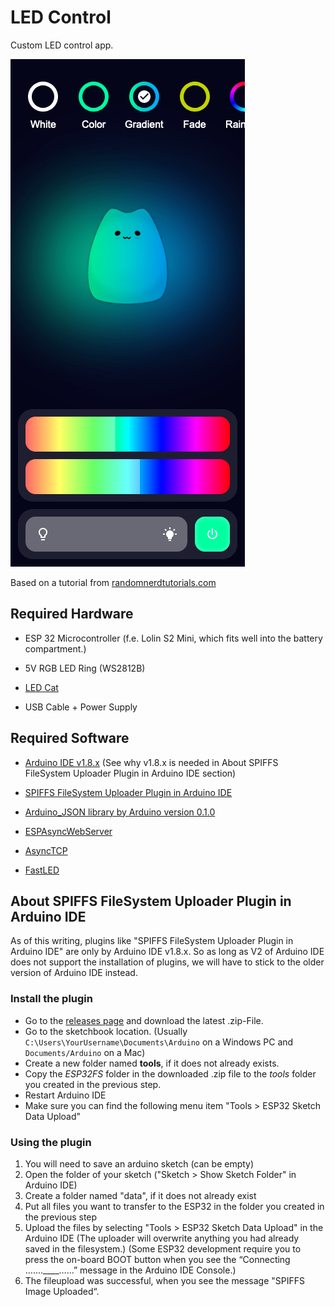 # LED Control

Custom LED control app.

![Image](https://raw.githubusercontent.com/bgebelein/led-control/main/showcase/screenshot.png?token=GHSAT0AAAAAACHBCKG2XYMQMZKO5SLEED6EZHR4E2Q)

Based on a tutorial from [randomnerdtutorials.com](https://randomnerdtutorials.com/esp32-web-server-websocket-sliders/)

## Required Hardware

- ESP 32 Microcontroller (f.e. Lolin S2 Mini, which fits well into the battery compartment.)

- 5V RGB LED Ring (WS2812B)
  
- [LED Cat](https://de.aliexpress.com/w/wholesale-led-cat.html?catId=0&initiative_id=SB_20230901045352&SearchText=led+cat)
  
- USB Cable + Power Supply

## Required Software

- [Arduino IDE v1.8.x](https://www.arduino.cc/en/software#legacy-ide-18x) (See why v1.8.x is needed in About SPIFFS FileSystem Uploader Plugin in Arduino IDE section)

- [SPIFFS FileSystem Uploader Plugin in Arduino IDE](https://randomnerdtutorials.com/install-esp32-filesystem-uploader-arduino-ide/)

- [Arduino_JSON library by Arduino version 0.1.0](https://github.com/arduino-libraries/Arduino_JSON)

- [ESPAsyncWebServer](https://github.com/me-no-dev/ESPAsyncWebServer)

- [AsyncTCP](https://github.com/me-no-dev/AsyncTCP)
  
- [FastLED](https://fastled.io/)

## About SPIFFS FileSystem Uploader Plugin in Arduino IDE

As of this writing, plugins like "SPIFFS FileSystem Uploader Plugin in Arduino IDE" are only by Arduino IDE v1.8.x.
So as long as V2 of Arduino IDE does not support the installation of plugins, we will have to stick to the older version of Arduino IDE instead.

### Install the plugin

- Go to the [releases page](https://github.com/me-no-dev/arduino-esp32fs-plugin/releases/) and download the latest .zip-File.
- Go to the sketchbook location.
  (Usually `C:\Users\YourUsername\Documents\Arduino` on a Windows PC and `Documents/Arduino` on a Mac)
- Create a new folder named **tools**, if it does not already exists.
- Copy the *ESP32FS* folder in the downloaded .zip file to the *tools* folder you created in the previous step.
- Restart Arduino IDE
- Make sure you can find the following menu item "Tools > ESP32 Sketch Data Upload"

### Using the plugin

1. You will need to save an arduino sketch (can be empty)
2. Open the folder of your sketch ("Sketch > Show Sketch Folder" in Arduino IDE)
3. Create a folder named "data", if it does not already exist
4. Put all files you want to transfer to the ESP32 in the folder you created in the previous step
5. Upload the files by selecting "Tools > ESP32 Sketch Data Upload" in the Arduino IDE
   (The uploader will overwrite anything you had already saved in the filesystem.)
   (Some ESP32 development require you to press the on-board BOOT button when you see the “Connecting …….____……” message in the Arduino IDE Console.)
7. The fileupload was successful, when you see the message "SPIFFS Image Uploaded“.
